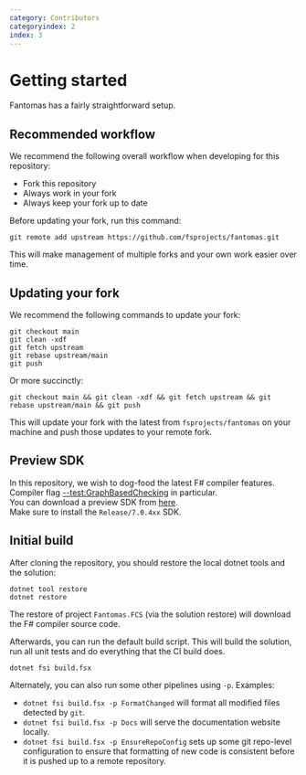 ```yaml
---
category: Contributors
categoryindex: 2
index: 3
---
```

# Getting started

Fantomas has a fairly straightforward setup.

## Recommended workflow

We recommend the following overall workflow when developing for this repository:

* Fork this repository
* Always work in your fork
* Always keep your fork up to date

Before updating your fork, run this command:

```shell
git remote add upstream https://github.com/fsprojects/fantomas.git
```

This will make management of multiple forks and your own work easier over time.

## Updating your fork

We recommend the following commands to update your fork:

```shell
git checkout main
git clean -xdf
git fetch upstream
git rebase upstream/main
git push
```

Or more succinctly:

```shell
git checkout main && git clean -xdf && git fetch upstream && git rebase upstream/main && git push
```

This will update your fork with the latest from `fsprojects/fantomas` on your machine and push those updates to your remote fork.

## Preview SDK

In this repository, we wish to dog-food the latest F# compiler features. Compiler flag [--test:GraphBasedChecking](https://github.com/dotnet/fsharp/pull/14494) in particular.  
You can download a preview SDK from [here](https://github.com/dotnet/installer#installers-and-binaries).  
Make sure to install the `Release/7.0.4xx` SDK.

## Initial build

After cloning the repository, you should restore the local dotnet tools and the solution:

```shell
dotnet tool restore
dotnet restore
```

The restore of project `Fantomas.FCS` (via the solution restore) will download the F# compiler source code.

Afterwards, you can run the default build script.
This will build the solution, run all unit tests and do everything that the CI build does.

```shell
dotnet fsi build.fsx
```

Alternately, you can also run some other pipelines using `-p`.
Examples:

- `dotnet fsi build.fsx -p FormatChanged` will format all modified files detected by `git`.
- `dotnet fsi build.fsx -p Docs` will serve the documentation website locally.
-  `dotnet fsi build.fsx -p EnsureRepoConfig` sets up some git repo-level configuration to ensure
that formatting of new code is consistent before it is pushed up to a remote repository.

<fantomas-nav previous="./FSharp.html" next="./Solution%20Structure.html"></fantomas-nav>